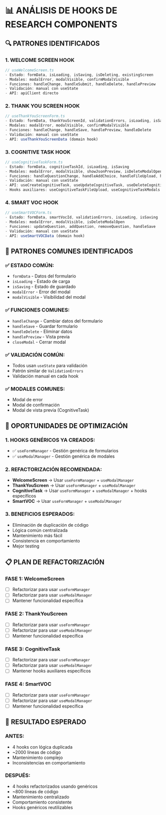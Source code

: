 # 📊 ANÁLISIS DE HOOKS DE RESEARCH COMPONENTS

## 🔍 **PATRONES IDENTIFICADOS**

### **1. WELCOME SCREEN HOOK**
```typescript
// useWelcomeScreen.ts
- Estado: formData, isLoading, isSaving, isDeleting, existingScreen
- Modales: modalError, modalVisible, confirmModalVisible
- Funciones: handleChange, handleSubmit, handleDelete, handlePreview
- Validación: manual con useState
- API: apiClient directo
```

### **2. THANK YOU SCREEN HOOK**
```typescript
// useThankYouScreenForm.ts
- Estado: formData, thankYouScreenId, validationErrors, isLoading, isSaving
- Modales: modalError, modalVisible, confirmModalVisible
- Funciones: handleChange, handleSave, handlePreview, handleDelete
- Validación: manual con useState
- API: useThankYouScreenData (domain hook)
```

### **3. COGNITIVE TASK HOOK**
```typescript
// useCognitiveTaskForm.ts
- Estado: formData, cognitiveTaskId, isLoading, isSaving
- Modales: modalError, modalVisible, showJsonPreview, isDeleteModalOpen
- Funciones: handleQuestionChange, handleAddChoice, handleFileUpload, handleSave
- Validación: manual con useState
- API: useCreateCognitiveTask, useUpdateCognitiveTask, useDeleteCognitiveTask
- Hooks auxiliares: useCognitiveTaskFileUpload, useCognitiveTaskModals
```

### **4. SMART VOC HOOK**
```typescript
// useSmartVOCForm.ts
- Estado: formData, smartVocId, validationErrors, isLoading, isSaving
- Modales: modalError, modalVisible, isDeleteModalOpen
- Funciones: updateQuestion, addQuestion, removeQuestion, handleSave
- Validación: manual con useState
- API: useSmartVOCData (domain hook)
```

## 🎯 **PATRONES COMUNES IDENTIFICADOS**

### **✅ ESTADO COMÚN:**
- `formData` - Datos del formulario
- `isLoading` - Estado de carga
- `isSaving` - Estado de guardado
- `modalError` - Error del modal
- `modalVisible` - Visibilidad del modal

### **✅ FUNCIONES COMUNES:**
- `handleChange` - Cambiar datos del formulario
- `handleSave` - Guardar formulario
- `handleDelete` - Eliminar datos
- `handlePreview` - Vista previa
- `closeModal` - Cerrar modal

### **✅ VALIDACIÓN COMÚN:**
- Todos usan `useState` para validación
- Patrón similar de `ValidationErrors`
- Validación manual en cada hook

### **✅ MODALES COMUNES:**
- Modal de error
- Modal de confirmación
- Modal de vista previa (CognitiveTask)

## 🚀 **OPORTUNIDADES DE OPTIMIZACIÓN**

### **1. HOOKS GENÉRICOS YA CREADOS:**
- ✅ `useFormManager` - Gestión genérica de formularios
- ✅ `useModalManager` - Gestión genérica de modales

### **2. REFACTORIZACIÓN RECOMENDADA:**
- **WelcomeScreen** → Usar `useFormManager` + `useModalManager`
- **ThankYouScreen** → Usar `useFormManager` + `useModalManager`
- **CognitiveTask** → Usar `useFormManager` + `useModalManager` + hooks específicos
- **SmartVOC** → Usar `useFormManager` + `useModalManager`

### **3. BENEFICIOS ESPERADOS:**
- Eliminación de duplicación de código
- Lógica común centralizada
- Mantenimiento más fácil
- Consistencia en comportamiento
- Mejor testing

## 📋 **PLAN DE REFACTORIZACIÓN**

### **FASE 1: WelcomeScreen**
- [ ] Refactorizar para usar `useFormManager`
- [ ] Refactorizar para usar `useModalManager`
- [ ] Mantener funcionalidad específica

### **FASE 2: ThankYouScreen**
- [ ] Refactorizar para usar `useFormManager`
- [ ] Refactorizar para usar `useModalManager`
- [ ] Mantener funcionalidad específica

### **FASE 3: CognitiveTask**
- [ ] Refactorizar para usar `useFormManager`
- [ ] Refactorizar para usar `useModalManager`
- [ ] Mantener hooks auxiliares específicos

### **FASE 4: SmartVOC**
- [ ] Refactorizar para usar `useFormManager`
- [ ] Refactorizar para usar `useModalManager`
- [ ] Mantener funcionalidad específica

## 🎯 **RESULTADO ESPERADO**

### **ANTES:**
- 4 hooks con lógica duplicada
- ~2000 líneas de código
- Mantenimiento complejo
- Inconsistencias en comportamiento

### **DESPUÉS:**
- 4 hooks refactorizados usando genéricos
- ~800 líneas de código
- Mantenimiento centralizado
- Comportamiento consistente
- Hooks genéricos reutilizables
